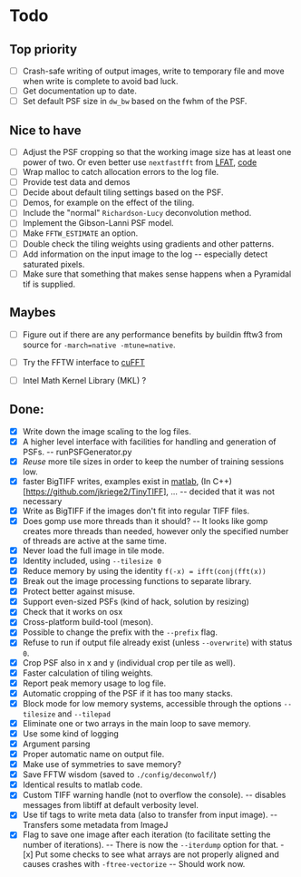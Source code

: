 # Todo
## Top priority
 - [ ] Crash-safe writing of output images, write to temporary file and
       move when write is complete to avoid bad luck.
 - [ ] Get documentation up to date.
 - [ ] Set default PSF size in `dw_bw` based on the fwhm of the PSF.

## Nice to have
 - [ ] Adjust the PSF cropping so that the working image size has at least
       one power of two. Or even better use `nextfastfft` from [LFAT](https://ltfat.github.io/notes/ltfatnote017.pdf), [code](https://github.com/ltfat/ltfat/blob/master/fourier/nextfastfft.m)
 - [ ] Wrap malloc to catch allocation errors to the log file.
 - [ ] Provide test data and demos
 - [ ] Decide about default tiling settings based on the PSF.
 - [ ] Demos, for example on the effect of the tiling.
 - [ ] Include the "normal" `Richardson-Lucy` deconvolution method.
 - [ ] Implement the Gibson-Lanni PSF model.
 - [ ] Make `FFTW_ESTIMATE` an option.
 - [ ] Double check the tiling weights using gradients and other patterns.
 - [ ] Add information on the input image to the log -- especially detect saturated pixels.
 - [ ] Make sure that something that makes sense happens when a Pyramidal tif is supplied.

## Maybes
 - [ ] Figure out if there are any performance benefits by buildin fftw3 from source for `-march=native -mtune=native`.
 - [ ] Try the FFTW interface to
       [cuFFT](https://docs.nvidia.com/cuda/cufft/index.html#fftw-supported-interface)
 - [ ] Intel Math Kernel Library (MKL) ?


## Done:
 - [x] Write down the image scaling to the log files.
 - [x] A higher level interface with facilities for handling and generation of PSFs. -- runPSFGenerator.py
 - [x] *Reuse* more tile sizes in order to keep the number of training sessions low.
 - [x] faster BigTIFF writes, examples exist in [matlab](https://github.com/rharkes/Fast_Tiff_Write/blob/master/Fast_BigTiff_Write.m), (In C++)[https://github.com/jkriege2/TinyTIFF], ... -- decided that it was not necessary
 - [x] Write as BigTIFF if the images don't fit into regular TIFF files.
 - [x] Does gomp use more threads than it should? -- It looks like gomp creates more threads than needed, however only the specified number of threads are active at the same time.
 - [x] Never load the full image in tile mode.
 - [x] Identity included, using `--tilesize 0`
 - [x] Reduce memory by using the identity `f(-x) = ifft(conj(fft(x))`
 - [x] Break out the image processing functions to separate library.
 - [x] Protect better against misuse.
 - [x] Support even-sized PSFs (kind of hack, solution by resizing)
 - [x] Check that it works on osx
 - [x] Cross-platform build-tool (meson).
 - [x] Possible to change the prefix with the `--prefix` flag.
 - [x] Refuse to run if output file already exist (unless `--overwrite`) with status `0`.
 - [x] Crop PSF also in x and y (individual crop per tile as well).
 - [x] Faster calculation of tiling weights.
 - [x] Report peak memory usage to log file.
 - [x] Automatic cropping of the PSF if it has too many stacks.
 - [x] Block mode for low memory systems, accessible through the options `--tilesize` and `--tilepad`
 - [x] Eliminate one or two arrays in the main loop to save memory.
 - [x] Use some kind of logging
 - [x] Argument parsing
 - [x] Proper automatic name on output file.
 - [x] Make use of symmetries to save memory?
 - [x] Save FFTW wisdom (saved to `./config/deconwolf/`)
 - [x] Identical results to matlab code.
 - [x] Custom TIFF warning handle (not to overflow the console). -- disables messages from libtiff at default verbosity level.
  - [x] Use tif tags to write meta data (also to transfer from input image). -- Transfers some metadata from ImageJ
   - [x] Flag to save one image after each iteration (to facilitate setting the number of iterations). -- There is now the `--iterdump` option for that.
    - [x] Put some checks to see what arrays are not properly aligned and causes crashes with `-ftree-vectorize` -- Should work now.
